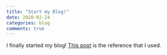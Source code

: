 ```yaml
---
title: "Start my Blog!"
date: 2020-02-24
categories: blog
comments: true
---
```


I finally started my blog!
[This post] is the reference that I used.

[This post]: https://dreamgonfly.github.io/2018/01/27/jekyll-remote-theme.html

